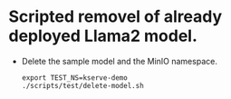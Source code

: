 # Scripted removel of already deployed Llama2 model.


- Delete the sample model and the MinIO namespace.

   ~~~
   export TEST_NS=kserve-demo
   ./scripts/test/delete-model.sh
   ~~~
